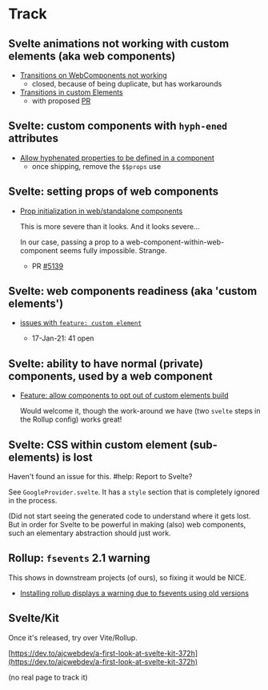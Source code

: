 # Track

## Svelte animations not working with custom elements (aka web components)

- [Transitions on WebComponents not working](https://github.com/sveltejs/svelte/issues/4735) 
  - closed, because of being duplicate, but has workarounds
- [Transitions in custom Elements](https://github.com/sveltejs/svelte/issues/1825)
  - with proposed [PR](https://github.com/sveltejs/svelte/pull/4998)


## Svelte: custom components with `hyph-ened` attributes

- [Allow hyphenated properties to be defined in a component](https://github.com/sveltejs/svelte/issues/3852)
  - once shipping, remove the `$$props` use


## Svelte: setting props of web components

- [Prop initialization in web/standalone components](https://github.com/sveltejs/svelte/issues/2227)

  This is more severe than it looks. And it looks severe...
  
  In our case, passing a prop to a web-component-within-web-component seems fully impossible. Strange.

  - PR [#5139](https://github.com/sveltejs/svelte/pull/5139)


## Svelte: web components readiness (aka 'custom elements')

- [issues with `feature: custom element`](https://github.com/sveltejs/svelte/labels/feature%3A%20custom%20element)

  - 17-Jan-21: 41 open

## Svelte: ability to have normal (private) components, used by a web component

- [Feature: allow components to opt out of custom elements build](https://github.com/sveltejs/svelte/issues/4228)

  Would welcome it, though the work-around we have (two `svelte` steps in the Rollup config) works great!

## Svelte: CSS within custom element (sub-elements) is lost

Haven't found an issue for this. #help: Report to Svelte? 

See `GoogleProvider.svelte`. It has a `style` section that is completely ignored in the process.

(Did not start seeing the generated code to understand where it gets lost. But in order for Svelte to be powerful in making (also) web components, such an elementary abstraction should just work.


## Rollup: `fsevents` 2.1 warning

This shows in downstream projects (of ours), so fixing it would be NICE.

- [Installing rollup displays a warning due to fsevents using old versions](https://github.com/rollup/rollup/issues/3931)

## Svelte/Kit

Once it's released, try over Vite/Rollup.

[https://dev.to/ajcwebdev/a-first-look-at-svelte-kit-372h](https://dev.to/ajcwebdev/a-first-look-at-svelte-kit-372h)

(no real page to track it)

